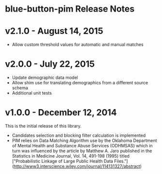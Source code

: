 # blue-button-pim Release Notes

# v2.1.0 - August 14, 2015

- Allow custom threshold values for automatic and manual matches

# v2.0.0 - July 22, 2015

- Update demographic data model
- Allow shim use for translating demographics from a different source schema
- Additional unit tests

# v1.0.0 - December 12, 2014

This is the initial release of this library.

- Candidates selection and blocking filter calculation is implemented
- PIM relies on  Data Matching Algorithm use by the Oklahoma Department of Mental Health and Substance Abuse Services (ODHMSAS) which in turn was influenced by the article by Matthew A. Jaro published in the Statistics in Medicine Journal, Vol. 14, 491-198 (1995) titled ["Probabilistic Linkage of Large Public Health Data Files."] (http://www3.interscience.wiley.com/journal/114131327/abstract)
